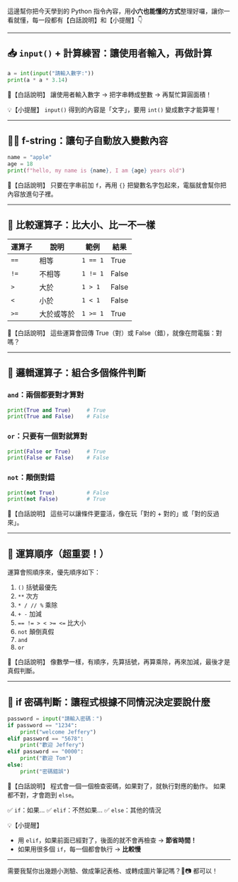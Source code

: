 這邊幫你把今天學到的 Python 指令內容，用**小六也能懂的方式**整理好囉，讓你一看就懂，每一段都有【白話說明】和【小提醒】👇

---

## 📥 `input()` + 計算練習：讓使用者輸入，再做計算

```python
a = int(input("請輸入數字:"))
print(a * a * 3.14)
```

🧠【白話說明】
讓使用者輸入數字 → 把字串轉成整數 → 再幫忙算圓面積！

💡【小提醒】
`input()` 得到的內容是「文字」，要用 `int()` 變成數字才能算喔！

---

## 🧙‍♂️ f-string：讓句子自動放入變數內容

```python
name = "apple"
age = 18
print(f"hello, my name is {name}, I am {age} years old")
```

🧠【白話說明】
只要在字串前加 `f`，再用 `{}` 把變數名字包起來，電腦就會幫你把內容放進句子裡。

---

## 🧮 比較運算子：比大小、比一不一樣

| 運算子 | 說明       | 範例     | 結果  |
| ------ | ---------- | -------- | ----- |
| `==`   | 相等       | `1 == 1` | True  |
| `!=`   | 不相等     | `1 != 1` | False |
| `>`    | 大於       | `1 > 1`  | False |
| `<`    | 小於       | `1 < 1`  | False |
| `>=`   | 大於或等於 | `1 >= 1` | True  |

🧠【白話說明】
這些運算會回傳 True（對）或 False（錯），就像在問電腦：對嗎？

---

## 🔗 邏輯運算子：組合多個條件判斷

### `and`：兩個都要對才算對

```python
print(True and True)     # True
print(True and False)    # False
```

### `or`：只要有一個對就算對

```python
print(False or True)     # True
print(False or False)    # False
```

### `not`：顛倒對錯

```python
print(not True)          # False
print(not False)         # True
```

🧠【白話說明】
這些可以讓條件更靈活，像在玩「對的 + 對的」或「對的反過來」。

---

## 🧮 運算順序（超重要！）

運算會照順序來，優先順序如下：

1. `()` 括號最優先
2. `**` 次方
3. `* / // %` 乘除
4. `+ -` 加減
5. `== != > < >= <=` 比大小
6. `not` 顛倒真假
7. `and`
8. `or`

🧠【白話說明】
像數學一樣，有順序，先算括號，再算乘除，再來加減，最後才是真假判斷。

---

## 🔐 if 密碼判斷：讓程式根據不同情況決定要說什麼

```python
password = input("請輸入密碼：")
if password == "1234":
    print("welcome Jeffery")
elif password == "5678":
    print("歡迎 Jeffery")
elif password == "0000":
    print("歡迎 Tom")
else:
    print("密碼錯誤")
```

🧠【白話說明】
程式會一個一個檢查密碼，如果對了，就執行對應的動作。
如果都不對，才會跑到 `else`。

✅ `if`：如果...
✅ `elif`：不然如果...
✅ `else`：其他的情況

💡【小提醒】

- 用 `elif`，如果前面已經對了，後面的就不會再檢查 → **節省時間！**
- 如果用很多個 `if`，每一個都會執行 → **比較慢**

---

需要我幫你出幾題小測驗、做成筆記表格、或轉成圖片筆記嗎？📒📷 都可以！
